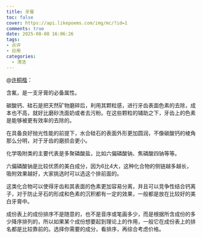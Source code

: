 ```yaml
---
title: 牙膏
toc: false
cover: https://api.likepoems.com/img/mc/?id=1
comments: true
date: 2025-08-08 16:06:26
tags:
- 点评
- 日用
categories:
  - 清洁
---
```


@[许桐楷](https://zhuanlan.zhihu.com/p/27717415)：

含氟，是一支牙膏的必备属性。

碳酸钙、硅石是把天然矿物磨碎后，利用其颗粒感，进行牙齿表面色素的去除，成本也不高，就好比磨砂洗面奶或者去污粉。在这些颗粒的辅助之下，牙齿上的色素是能够被更有效率的去除的。

在具备良好抛光性能的前提下，水合硅石的表面外形更加圆润，不像碳酸钙的棱角那么分明，对于牙齿的磨损会更小。

化学吸附类的主要代表是多聚磷酸盐，比如六偏磷酸钠、焦磷酸四钠等等。

六偏磷酸钠是比较优质的美白成分，因为6比4大，这种化合物的侧链越多越长，吸附效果越好，大家挑选时可以选这个排前面的。

这类化合物可以使得牙齿和其表面的色素更加容易分离，并且可以竞争性结合钙离子，对于防止牙石的形成和色素的沉积都有一定的效果，一般都是放在比较好的美白牙膏中。

成份表上的成份排序不是随意的，也不是音序或笔画多少，而是根据所含成份的多少降序排列的，所以如果某个成份想要起到理论上的作用，一般它在成份表上的排名都是比较靠前的。选择你需要的成分，看排序，再综合考虑价格。

